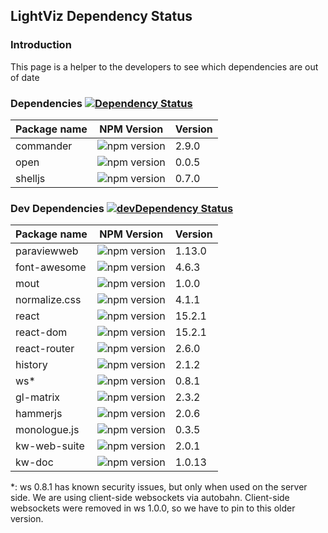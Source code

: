 ## LightViz Dependency Status

### Introduction

This page is a helper to the developers to see which dependencies are out of date

### Dependencies  [![Dependency Status](https://img.shields.io/david/kitware/light-viz.svg)](https://david-dm.org/kitware/light-viz)

Package name  | NPM Version                                           | Version
------------- | ----------------------------------------------------- | ----------
commander     | ![npm version](https://badge.fury.io/js/commander.svg)| 2.9.0
open          | ![npm version](https://badge.fury.io/js/open.svg)     | 0.0.5
shelljs       | ![npm version](https://badge.fury.io/js/shelljs.svg)  | 0.7.0

### Dev Dependencies [![devDependency Status](https://david-dm.org/kitware/light-viz/dev-status.svg)](https://david-dm.org/kitware/light-viz#info=devDependencies)

Package name | NPM Version                                               | Version
-------------| --------------------------------------------------------- | ----------
paraviewweb  | ![npm version](https://badge.fury.io/js/paraviewweb.svg)  | 1.13.0
font-awesome | ![npm version](https://badge.fury.io/js/font-awesome.svg) | 4.6.3
mout         | ![npm version](https://badge.fury.io/js/mout.svg)         | 1.0.0
normalize.css| ![npm version](https://badge.fury.io/js/normalize.css.svg)| 4.1.1
react        | ![npm version](https://badge.fury.io/js/react.svg)        | 15.2.1
react-dom    | ![npm version](https://badge.fury.io/js/react-dom.svg)    | 15.2.1
react-router | ![npm version](https://badge.fury.io/js/react-router.svg) | 2.6.0
history      | ![npm version](https://badge.fury.io/js/history.svg)      | 2.1.2
ws*          | ![npm version](https://badge.fury.io/js/ws.svg)           | 0.8.1
gl-matrix    | ![npm version](https://badge.fury.io/js/gl-matrix.svg)    | 2.3.2
hammerjs     | ![npm version](https://badge.fury.io/js/hammerjs.svg)     | 2.0.6
monologue.js | ![npm version](https://badge.fury.io/js/monologue.js.svg) | 0.3.5
kw-web-suite | ![npm version](https://badge.fury.io/js/kw-web-suite.svg) | 2.0.1
kw-doc       | ![npm version](https://badge.fury.io/js/kw-doc.svg)       | 1.0.13

*: ws 0.8.1 has known security issues, but only when used on the server side.  We are using client-side websockets via autobahn.  Client-side websockets were removed in ws 1.0.0, so we have to pin to this older version.

